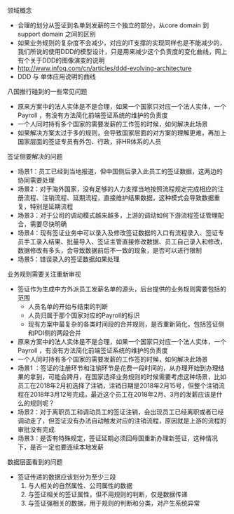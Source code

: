 领域概念

- 合理的划分从签证到名单到发薪的三个独立的部分，从core domain 到 support domain 之间的区别 
- 如果业务规则的复杂度不会减少，对应的IT支撑的实现同样也是不能减少的，我们所说的使用DDD的模型设计，只是用来减少这个负责度的变化曲线，网上有个关于DDD的图像演变的说明 
- http://www.infoq.com/cn/articles/ddd-evolving-architecture
- DDD 与 单体应用说明的曲线 

八国推行碰到的一些常见问题

- 原来方案中的法人实体是不是合理，如果一个国家只对应一个法人实体，一个Payroll ，有没有方法简化前端签证系统的维护的负责度
- 一个人同时持有多个国家的需要发薪的工作签的时候，如何解决此场景
- 如果解决方案太过于多的规则，会导致国家层面的对方案的理解更难，再加上国家层面的签证专员有外包、行政，非HR体系的人员

签证侧要解决的问题

- 场景1：员工已经到当地报道，但中国侧后录入此员工的签证数据，这两边的协同需要处理
- 场景2：对于海外国家，没有足够的人力支撑当地按照流程规定完成相应的注册流程、注销流程、延期流程，直接维护结果数据，这种模式会导致数据重复，特别是延期流程
- 场景3：对于公司的调动模式越来越多，上游的调动如何下游流程签证管理配合，需要尽快明确
- 场景4：现有签证业务中可以录入及修改签证数据的入口有流程录入、签证专员手工录入结果、批量导入、签证主管直接修改数据、员工自己录入和修改，数据修改有多头，会导致数据前后不一致的现象，是否可以进行限制
- 场景5：错误录入的签证数据如果处理

业务规则需要关注重新审视

- 签证作为生成中方外派员工发薪名单的源头，后台提供的业务规则需要包括的范围
  - 人员名单的开始与结束的判断
  - 人员归属于那个国家对应的Payroll的标识
  - 现有方案中最复杂的各类时间段的合并规则，是否重新简化，包括签证侧和PDI侧的两段合并
- 原来方案中的法人实体是不是合理，如果一个国家只对应一个法人实体，一个Payroll ，有没有方法简化前端签证系统的维护的负责度
- 一个人同时持有多个国家的需要发薪的工作签的时候，如何解决此场景
- 场景1 ：签证的注册环节和注销环节是花费一段时间的，从办理开始到办理结果的拿到，可能会跨月，在国家选择业务规则的时候需要考虑这种场景，比如员工在2018年2月初选择了注销，注销日期是2018年2月15号，但整个注销流程在2018年3月12号完成，最近这个员工在2018年2月、3月的发薪应该是什么的规则呢？
- 场景2：对于离职员工和调动员工的签证注销，会出现员工已经离职或者已经调动走了，但签证没有办法自动触发对应的注销流程，原因就是上游的流程的审批没有完成
- 场景3：是否有特殊规定，签证延期必须回母国重新办理新签证，这种情况下，是否一定也要连续本地发薪

数据层面看到的问题

- 签证传递的数据应该划分为至少三段
  1.  与人相关的自然属性、公司属性的数据
  2.  与签证相关的签证属性，但不用规则的判断，仅是数据传递
  3.  与签证强相关的数据，用于规则的判断和分类，对产生系统异常

